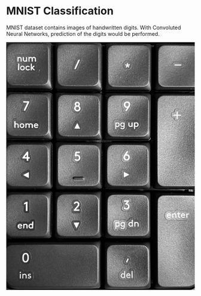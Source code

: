# MNIST Classification
MNIST dataset contains images of handwritten digits. With Convoluted Neural Networks, prediction of the digits would be performed. 

<img src = "https://github.com/suhasmaddali/Images/blob/main/aykut-eke-dR4yIGpkEy8-unsplash.jpg" width = 1000 />
